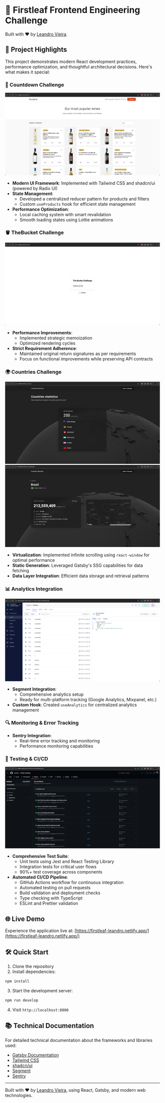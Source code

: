 # 🚀 Firstleaf Frontend Engineering Challenge

Built with ❤️ by [Leandro Vieira](https://linkedin.com/in/leandrofv).

## 🎯 Project Highlights

This project demonstrates modern React development practices, performance optimization, and thoughtful architectural decisions. Here's what makes it special:

### 🎨 Countdown Challenge

![Countdown Demo](/.github/images/challenge-promo.png)

- **Modern UI Framework**: Implemented with Tailwind CSS and shadcn/ui (powered by Radix UI)
- **State Management**:
  - Developed a centralized reducer pattern for products and filters
  - Custom `useProducts` hook for efficient state management
- **Performance Optimization**:
  - Local caching system with smart revalidation
  - Smooth loading states using Lottie animations

### 🪣 TheBucket Challenge

![TheBucket Demo](/.github/images/challenge-bucket.png)

- **Performance Improvements**:
  - Implemented strategic memoization
  - Optimized rendering cycles
- **Strict Requirement Adherence**:
  - Maintained original return signatures as per requirements
  - Focus on functional improvements while preserving API contracts

### 🌍 Countries Challenge

![Countries Demo](/.github/images/challenge-countries.png)
![Countries Demo - Country Detail](/.github/images/challenge-country.png)

- **Virtualization**: Implemented infinite scrolling using `react-window` for optimal performance
- **Static Generation**: Leveraged Gatsby's SSG capabilities for data fetching
- **Data Layer Integration**: Efficient data storage and retrieval patterns

### 📊 Analytics Integration

![Segment](/.github/images/segment.png)

- **Segment Integration**:
  - Comprehensive analytics setup
  - Ready for multi-platform tracking (Google Analytics, Mixpanel, etc.)
- **Custom Hook**: Created `useAnalytics` for centralized analytics management

### 🔍 Monitoring & Error Tracking

- **Sentry Integration**:
  - Real-time error tracking and monitoring
  - Performance monitoring capabilities

### 🧪 Testing & CI/CD

![GitHub Actions](/.github/images/actions.png)

- **Comprehensive Test Suite**:
  - Unit tests using Jest and React Testing Library
  - Integration tests for critical user flows
  - 90%+ test coverage across components
- **Automated CI/CD Pipeline**:
  - GitHub Actions workflow for continuous integration
  - Automated testing on pull requests
  - Build validation and deployment checks
  - Type checking with TypeScript
  - ESLint and Prettier validation

## 🌐 Live Demo

Experience the application live at: [https://firstleaf-leandro.netlify.app/](https://firstleaf-leandro.netlify.app/)

## 🛠 Quick Start

1. Clone the repository
2. Install dependencies:

```bash
npm install
```

3. Start the development server:

```bash
npm run develop
```

4. Visit `http://localhost:8000`

## 📚 Technical Documentation

For detailed technical documentation about the frameworks and libraries used:

- [Gatsby Documentation](https://www.gatsbyjs.com/docs/)
- [Tailwind CSS](https://tailwindcss.com/docs)
- [shadcn/ui](https://ui.shadcn.com/)
- [Segment](https://segment.com/docs/)
- [Sentry](https://docs.sentry.io/)

---

Built with ❤️ by [Leandro Vieira](https://linkedin.com/in/leandrofv), using React, Gatsby, and modern web technologies.
